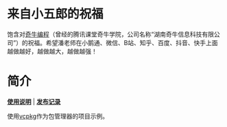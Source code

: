 # 来自小五郎的祝福


饱含对[奇牛编程](https://www.qiniuxueyuan.com/)（曾经的腾讯课堂奇牛学院，公司名称“湖南奇牛信息科技有限公司”）的祝福。希望潘老师在小鹅通、微信、B站、知乎、百度、抖音、快手上面越做越好，越做越大，越做越强！


# 简介

[**使用说明**](README/usage_zh.md) | [**发布记录**](README/release-note_zh.md)

使用[vcpkg](https://vcpkg.io/)作为包管理器的项目示例。
